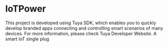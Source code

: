 # loTPower
This project is developed using Tuya SDK, which enables you to quickly develop branded apps connecting and controlling smart scenarios of many devices. For more information, please check Tuya Developer Website.
A smart IoT single plug
